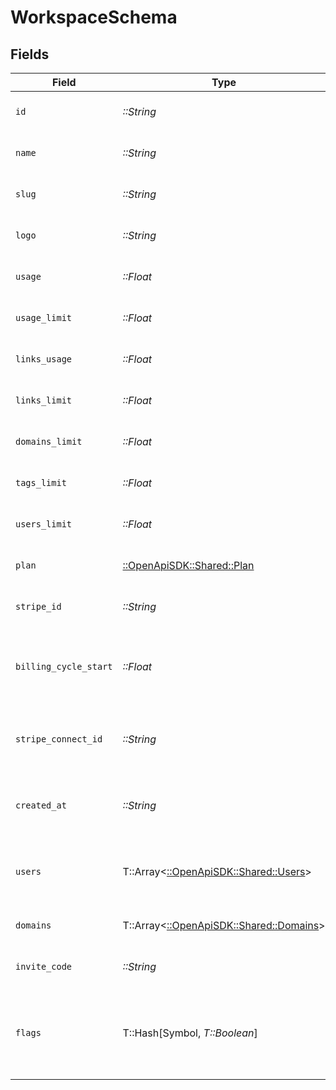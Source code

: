 # WorkspaceSchema


## Fields

| Field                                                                      | Type                                                                       | Required                                                                   | Description                                                                |
| -------------------------------------------------------------------------- | -------------------------------------------------------------------------- | -------------------------------------------------------------------------- | -------------------------------------------------------------------------- |
| `id`                                                                       | *::String*                                                                 | :heavy_check_mark:                                                         | The unique ID of the workspace.                                            |
| `name`                                                                     | *::String*                                                                 | :heavy_check_mark:                                                         | The name of the workspace.                                                 |
| `slug`                                                                     | *::String*                                                                 | :heavy_check_mark:                                                         | The slug of the workspace.                                                 |
| `logo`                                                                     | *::String*                                                                 | :heavy_check_mark:                                                         | The logo of the workspace.                                                 |
| `usage`                                                                    | *::Float*                                                                  | :heavy_check_mark:                                                         | The usage of the workspace.                                                |
| `usage_limit`                                                              | *::Float*                                                                  | :heavy_check_mark:                                                         | The usage limit of the workspace.                                          |
| `links_usage`                                                              | *::Float*                                                                  | :heavy_check_mark:                                                         | The links usage of the workspace.                                          |
| `links_limit`                                                              | *::Float*                                                                  | :heavy_check_mark:                                                         | The links limit of the workspace.                                          |
| `domains_limit`                                                            | *::Float*                                                                  | :heavy_check_mark:                                                         | The domains limit of the workspace.                                        |
| `tags_limit`                                                               | *::Float*                                                                  | :heavy_check_mark:                                                         | The tags limit of the workspace.                                           |
| `users_limit`                                                              | *::Float*                                                                  | :heavy_check_mark:                                                         | The users limit of the workspace.                                          |
| `plan`                                                                     | [::OpenApiSDK::Shared::Plan](../../models/shared/plan.md)                  | :heavy_check_mark:                                                         | The plan of the workspace.                                                 |
| `stripe_id`                                                                | *::String*                                                                 | :heavy_check_mark:                                                         | The Stripe ID of the workspace.                                            |
| `billing_cycle_start`                                                      | *::Float*                                                                  | :heavy_check_mark:                                                         | The date and time when the billing cycle starts for the workspace.         |
| `stripe_connect_id`                                                        | *::String*                                                                 | :heavy_check_mark:                                                         | [BETA]: The Stripe Connect ID of the workspace.                            |
| `created_at`                                                               | *::String*                                                                 | :heavy_check_mark:                                                         | The date and time when the workspace was created.                          |
| `users`                                                                    | T::Array<[::OpenApiSDK::Shared::Users](../../models/shared/users.md)>      | :heavy_check_mark:                                                         | The role of the authenticated user in the workspace.                       |
| `domains`                                                                  | T::Array<[::OpenApiSDK::Shared::Domains](../../models/shared/domains.md)>  | :heavy_check_mark:                                                         | The domains of the workspace.                                              |
| `invite_code`                                                              | *::String*                                                                 | :heavy_check_mark:                                                         | The invite code of the workspace.                                          |
| `flags`                                                                    | T::Hash[Symbol, *T::Boolean*]                                              | :heavy_minus_sign:                                                         | The feature flags of the workspace, indicating which features are enabled. |
